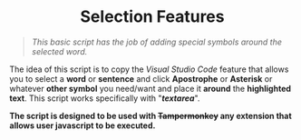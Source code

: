 # <div align="center">Selection Features</div>

>_This basic script has the job of adding special symbols around the selected word._

The idea of this script is to copy the _Visual Studio Code_ feature that allows you to select a **word** or **sentence** and click **Apostrophe** or **Asterisk** or whatever **other symbol** you need/want and place it **around** the **highlighted text**. This script works specifically with "_**textarea**_".


**The script is designed to be used with <s>Tampermonkey</s> any extension that allows user javascript to be executed.**
